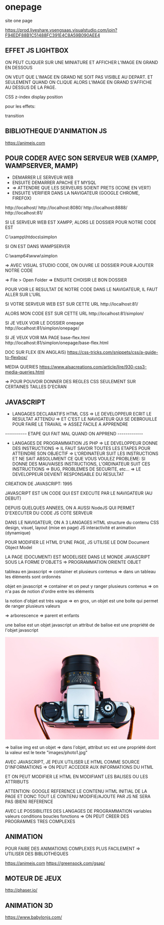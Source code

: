 # onepage
site one page


https://prod.liveshare.vsengsaas.visualstudio.com/join?F94EDF88B1C51488FC391E4C8A59B090AEE4

## EFFET JS LIGHTBOX

ON PEUT CLIQUER SUR UNE MINIATURE ET AFFICHER L'IMAGE EN GRAND EN DESSOUS

ON VEUT QUE L'IMAGE EN GRAND NE SOIT PAS VISIBLE AU DEPART.
ET SEULEMENT QUAND ON CLIQUE ALORS L'IMAGE EN GRAND S'AFFICHE AU DESSUS DE LA PAGE.

CSS
z-index
display
position

pour les effets: 

transition

## BIBLIOTHEQUE D'ANIMATION JS

https://animejs.com


## POUR CODER AVEC SON SERVEUR WEB (XAMPP, WAMPSERVER, MAMP)


* DEMARRER LE SERVEUR WEB
* ENSUITE DEMARRER APACHE ET MYSQL
* => ATTENDRE QUE LES SERVEURS SOIENT PRETS (ICONE EN VERT)
* ENSUITE VERIFIER DANS LA NAVIGATEUR (GOOGLE CHROME, FIREFOX)

http://localhost/
http://localhost:8080/
http://localhost:8888/
http://localhost:81/

SI LE SERVEUR WEB EST XAMPP, ALORS LE DOSSIER POUR NOTRE CODE EST

C:\xampp\htdocs\simplon

SI ON EST DANS WAMPSERVER

C:\wamp64\www\simplon

=> AVEC VISUAL STUDIO CODE, ON OUVRE LE DOSSIER POUR AJOUTER NOTRE CODE

=> File > Open Folder
=> ENSUITE CHOISIR LE BON DOSSIER

POUR VOIR LE RESULTAT DE NOTRE CODE
DANS LE NAVIGATEUR, IL FAUT ALLER SUR L'URL

SI VOTRE SERVEUR WEB EST SUR CETTE URL
http://localhost:81/

ALORS MON CODE EST SUR CETTE URL
http://localhost:81/simplon/

SI JE VEUX VOIR LE DOSSIER onepage
http://localhost:81/simplon/onepage/

SI JE VEUX VOIR MA PAGE base-flex.html
http://localhost:81/simplon/onepage/base-flex.html

DOC SUR FLEX (EN ANGLAIS) 
https://css-tricks.com/snippets/css/a-guide-to-flexbox/

MEDIA QUERIES
https://www.alsacreations.com/article/lire/930-css3-media-queries.html

=> POUR POUVOIR DONNER DES REGLES CSS SEULEMENT SUR CERTAINES TAILLES D'ECRAN

## JAVASCRIPT

* LANGAGES DECLARATIFS
HTML
CSS
=> LE DEVELOPPEUR ECRIT LE RESULTAT ATTENDU
=> ET C'EST LE NAVIGATEUR QUI SE DEBROUILLE POUR FAIRE LE TRAVAIL
=> ASSEZ FACILE A APPRENDRE

----------- ETAPE QUI FAIT MAL QUAND ON APPREND -------------

* LANGAGES DE PROGRAMMATION
JS
PHP
=> LE DEVELOPPEUR DONNE DES INSTRUCTIONS
=> IL FAUT SAVOIR TOUTES LES ETAPES POUR ATTEINDRE SON OBJECTIF
=> L'ORDINATEUR SUIT LES INSTRUCTIONS 
   ET NE SAIT ABSOLUMENT CE QUE VOUS VOULEZ
PROBLEME: SI DONNE DES MAUVAISES INSTRUCTIONS, L'ORDINATEUR SUIT CES INSTRUCTIONS 
=> BUG, PROBLEMES DE SECURITE, etc...
=> LE DEVELOPPEUR DEVIENT RESPONSABLE DU RESULTAT

CREATION DE JAVASCRIPT: 1995

JAVASCRIPT EST UN CODE QUI EST EXECUTE PAR LE NAVIGATEUR (AU DEBUT)

DEPUIS QUELQUES ANNEES, ON A AUSSI NodeJS QUI PERMET D'EXECUTER DU CODE JS COTE SERVEUR


DANS LE NAVIGATEUR, ON A 3 LANGAGES
HTML    structure du contenu
CSS     design, visuel, layout (mise en page)
JS      interactivité et animation (dynamique)

POUR MODIFIER LE HTML D'UNE PAGE, JS UTILISE LE DOM
Document
Object
Model

LA PAGE (DOCUMENT) EST MODELISEE DANS LE MONDE JAVASCRIPT SOUS LA FORME D'OBJETS
=> PROGRAMMATION ORIENTE OBJET

tableau en javascript
=> container et plusieurs contenus
=> dans un tableau les éléments sont ordonnés

objet en javascript
=> container et on peut y ranger plusieurs contenus
=> on n'a pas de notion d'ordre entre les éléments

la notion d'objet est très vague
=> en gros, un objet est une boite qui permet de ranger plusieurs valeurs

=> arborescence
=> parent et enfants

une balise est un objet javascript
un attribut de balise est une propriété de l'objet javascript

<img src="images/photo1.jpg">

=> balise img est un objet
=> dans l'objet, attribut src est une propriété 
    dont la valeur est le texte "images/photo1.jpg"

AVEC JAVASCRIPT, JE PEUX UTILISER LE HTML COMME SOURCE D'INFORMATIONS
=> ON PEUT ACCEDER AUX INFORMATIONS DU HTML

ET ON PEUT MODIFIER LE HTML EN MODIFIANT LES BALISES OU LES ATTRIBUTS

ATTENTION: 
GOOGLE REFERENCE LE CONTENU HTML INITIAL DE LA PAGE
ET DONC TOUT LE CONTENU MODIFIE/AJOUTE PAR JS NE SERA PAS (BIEN) REFERENCE


AVEC LE POSSIBILITES DES LANGAGES DE PROGRAMMATION
variables
valeurs
conditions
boucles
fonctions
=> ON PEUT CREER DES PROGRAMMES TRES COMPLEXES


## ANIMATION

POUR FAIRE DES ANIMATIONS COMPLEXES PLUS FACILEMENT
=> UTILISER DES BIBLIOTHEQUES

https://animejs.com
https://greensock.com/gsap/

## MOTEUR DE JEUX

http://phaser.io/

## ANIMATION 3D

https://www.babylonjs.com/











